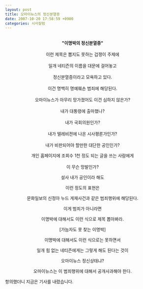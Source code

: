 ```yaml
---
layout: post
title: 오마이뉴스의 정신분열증
date: 2007-10-20 17:58:59 +0900
categories: 시사칼럼
---
```

<P align="center">
  <BR /><b>"이명박의 정신분열증" </b><BR /><BR />이런 제목은 뽑지도 못하는 겁쟁이 주제에<BR /><BR />일개 네티즌의 이름을 대문에 걸어놓고 <BR /><BR />정신분열증이라고 모욕하고 있다.<BR /><BR />이건 명백히 명예훼손 범죄에 해당된다. <BR /><BR />오마이뉴스가 아무리 망가졌어도 이건 심하지 않은가?<BR /><BR />내가 대통령에 출마했나?<BR /><BR />내가 국회의원인가?<BR /><BR />내가 텔레비젼에 나온 시사평론가인가?<BR /><BR />내가 비판되어야 할만한 대단한 공인인가?
</P>

<P align="center">
  개인 홈페이지에 조회수 1천 정도 되는 글을 쓰는 사람에게<BR /><BR />이 무슨 망발인가?
</P>

<P align="center">
  설사 내가 공인이라 해도
</P>

<P align="center">
  이런 정도의 표현은
</P>

<P align="center">
  문화일보의 신정아 누드 게재사건과 같은 범죄행위에 해당된다.
</P>

<P align="center">
  이게 범죄가 아니라면
</P>

<P align="center">
  이명박에 대해서도 이런 식으로 제목 뽑아봐라.
</P>

<p align="center">
</p>

<P align="center">
  [가늠자도 못 찾는 이명박]
</P>

<P align="center">
  이명박에 대해서도 이런 식으로는 못하면서
</P>

<P align="center">
  일개 힘 없는 네티즌에게는 그렇게 해도 된다는 것이
</P>

<P align="center">
  오마이뉴스 정신상태냐?
</P>

<P align="center">
  오마이뉴스는 이 범죄행위에 대해서 공개사과해야 한다.
</P>





항의했더니 지금은 기사를 내렸습니다.